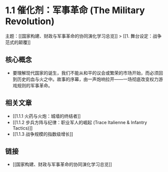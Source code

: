 # 1.1 催化剂：军事革命 (The Military Revolution)

主题：[[国家构建、财政与军事革命的协同演化学习总览]] > [[1. 舞台设定：战争范式的颠覆]]

## 核心概念

- 要理解现代国家的诞生，我们不能从和平的议会或繁荣的市场开始，而必须回到历史的血与火之中。故事的序幕，由一声炮响拉开——一场彻底改变权力游戏规则的军事革命。

## 相关文章

- [[1.1.1 火药与火炮：城墙的终结者]]
- [[1.1.2 步兵方阵与纪律：职业军人的崛起 (Trace Italienne & Infantry Tactics)]]
- [[1.1.3 战争规模的指数级增长]]

## 链接

- [[国家构建、财政与军事革命的协同演化学习总览]]
